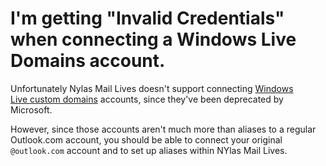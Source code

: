 # I'm getting "Invalid Credentials" when connecting a Windows Live Domains account.

Unfortunately Nylas Mail Lives doesn't support connecting [Windows Live custom domains](https://www.domains.live.com/) accounts, since they've been deprecated by Microsoft.

However, since those accounts aren't much more than aliases to a regular Outlook.com account, you should be able to connect your original `@outlook.com` account and to set up aliases within NYlas Mail Lives.
